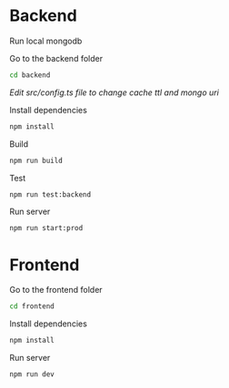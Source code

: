 # Backend

Run local mongodb

Go to the backend folder

```bash
cd backend
```

*Edit src/config.ts file to change cache ttl and mongo uri*

Install dependencies

```bash
npm install
```



Build

```bash
npm run build
```

Test

```bash
npm run test:backend
```

Run server

```bash
npm run start:prod
```

# Frontend

Go to the frontend folder

```bash
cd frontend
```

Install dependencies

```bash
npm install
```

Run server

```bash
npm run dev
```